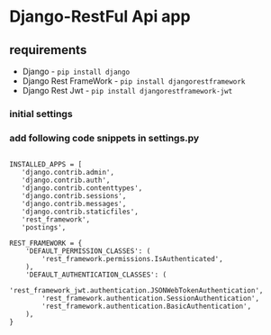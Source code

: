 # Django-RestFul Api app

## requirements 

* Django - `pip install django`
* Django Rest FrameWork  - `pip install djangorestframework`
* Django Rest Jwt - `pip install djangorestframework-jwt`

### initial settings 
### add following code snippets in settings.py
 ```

 INSTALLED_APPS = [
    'django.contrib.admin',
    'django.contrib.auth',
    'django.contrib.contenttypes',
    'django.contrib.sessions',
    'django.contrib.messages',
    'django.contrib.staticfiles',
    'rest_framework',
    'postings',
```

```
REST_FRAMEWORK = {
    'DEFAULT_PERMISSION_CLASSES': (
        'rest_framework.permissions.IsAuthenticated',
    ),
    'DEFAULT_AUTHENTICATION_CLASSES': (
        'rest_framework_jwt.authentication.JSONWebTokenAuthentication',
        'rest_framework.authentication.SessionAuthentication',
        'rest_framework.authentication.BasicAuthentication',
    ),
}
```